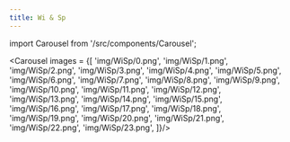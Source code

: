```yaml
---
title: Wi & Sp
---
```

import Carousel from '/src/components/Carousel';

<Carousel images = {[
    'img/WiSp/0.png',
    'img/WiSp/1.png',
    'img/WiSp/2.png',
    'img/WiSp/3.png',
    'img/WiSp/4.png',
    'img/WiSp/5.png',
    'img/WiSp/6.png',
    'img/WiSp/7.png',
    'img/WiSp/8.png',
    'img/WiSp/9.png',
    'img/WiSp/10.png',
    'img/WiSp/11.png',
    'img/WiSp/12.png',
    'img/WiSp/13.png',
    'img/WiSp/14.png',
    'img/WiSp/15.png',
    'img/WiSp/16.png',
    'img/WiSp/17.png',
    'img/WiSp/18.png',
    'img/WiSp/19.png',
    'img/WiSp/20.png',
    'img/WiSp/21.png',
    'img/WiSp/22.png',
    'img/WiSp/23.png',
]}/>